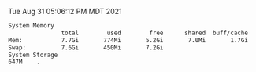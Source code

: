 Tue Aug 31 05:06:12 PM MDT 2021
```bash
System Memory
               total        used        free      shared  buff/cache   available
Mem:           7.7Gi       774Mi       5.2Gi       7.0Mi       1.7Gi       6.5Gi
Swap:          7.6Gi       450Mi       7.2Gi
System Storage
647M	.
```
```bash
